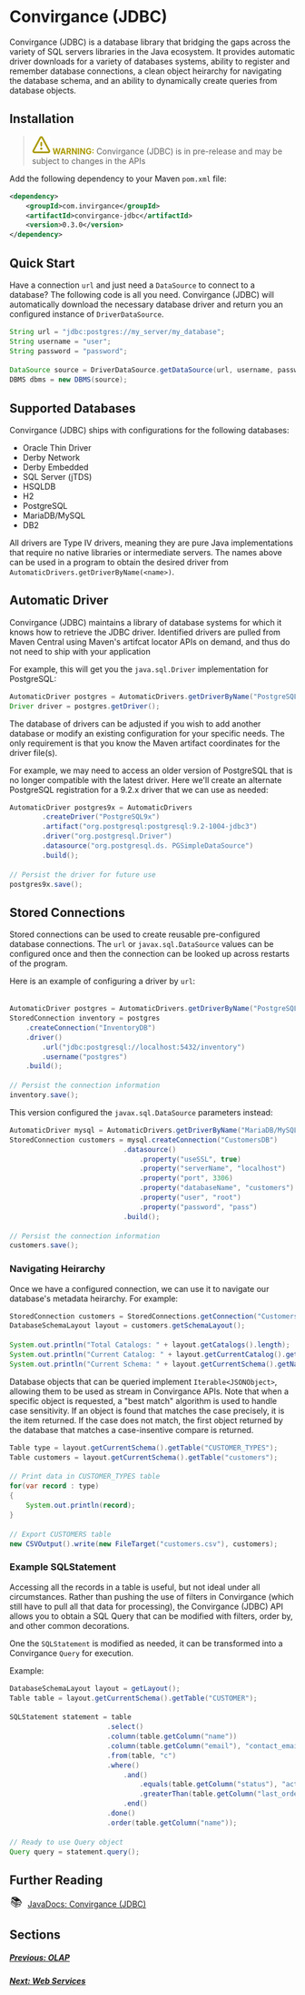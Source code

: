 # Convirgance (JDBC)

Convirgance (JDBC) is a database library that bridging the gaps across the 
variety of SQL servers libraries in the Java ecosystem. It provides automatic
driver downloads for a variety of databases systems, ability to register and 
remember database connections, a clean object heirarchy for navigating the database 
schema, and an ability to dynamically create queries from database objects.


## Installation

> ![WARNING](images/warning.svg) **<font color="#AA9900">WARNING:</font>**
> Convirgance (JDBC) is in pre-release and may be subject to changes in the APIs

Add the following dependency to your Maven `pom.xml` file:

```xml
<dependency>
    <groupId>com.invirgance</groupId>
    <artifactId>convirgance-jdbc</artifactId>
    <version>0.3.0</version>
</dependency>
```

## Quick Start

Have a connection ```url``` and just need a ```DataSource``` to connect to a 
database? The following code is all you need. Convirgance (JDBC) will 
automatically download the necessary database driver and return you an
configured instance of ```DriverDataSource```.

```java
String url = "jdbc:postgres://my_server/my_database";
String username = "user";
String password = "password";

DataSource source = DriverDataSource.getDataSource(url, username, password);
DBMS dbms = new DBMS(source);
```

## Supported Databases

Convirgance (JDBC) ships with configurations for the following databases:

- Oracle Thin Driver
- Derby Network
- Derby Embedded
- SQL Server (jTDS)
- HSQLDB
- H2
- PostgreSQL
- MariaDB/MySQL
- DB2

All drivers are Type IV drivers, meaning they are pure Java implementations that
require no native libraries or intermediate servers. The names above can be used 
in a program to obtain the desired driver from ```AutomaticDrivers.getDriverByName(<name>)```.


## Automatic Driver

Convirgance (JDBC) maintains a library of database systems for which it knows
how to retrieve the JDBC driver. Identified drivers are pulled from Maven Central
using Maven's artifcat locator APIs on demand, and thus do not need to ship with your application

For example, this will get you the ```java.sql.Driver``` implementation for PostgreSQL:

```java
AutomaticDriver postgres = AutomaticDrivers.getDriverByName("PostgreSQL");
Driver driver = postgres.getDriver();
```

The database of drivers can be adjusted if you wish to add another database or
modify an existing configuration for your specific needs. The only requirement 
is that you know the Maven artifact coordinates for the driver file(s). 

For example, we may need to access an older version of PostgreSQL that is no longer
compatible with the latest driver. Here we'll create an alternate PostgreSQL 
registration for a 9.2.x driver that we can use as needed:

```java
AutomaticDriver postgres9x = AutomaticDrivers
        .createDriver("PostgreSQL9x")
        .artifact("org.postgresql:postgresql:9.2-1004-jdbc3")
        .driver("org.postgresql.Driver")
        .datasource("org.postgresql.ds. PGSimpleDataSource")
        .build();

// Persist the driver for future use
postgres9x.save();
```


## Stored Connections

Stored connections can be used to create reusable pre-configured database 
connections. The ```url``` or ```javax.sql.DataSource``` values can be configured
once and then the connection can be looked up across restarts of the program.

Here is an example of configuring a driver by ```url```:

```java

AutomaticDriver postgres = AutomaticDrivers.getDriverByName("PostgreSQL");
StoredConnection inventory = postgres
    .createConnection("InventoryDB")
    .driver()
        .url("jdbc:postgresql://localhost:5432/inventory")
        .username("postgres")
    .build();

// Persist the connection information
inventory.save();
```

This version configured the ```javax.sql.DataSource``` parameters
instead:

```java
AutomaticDriver mysql = AutomaticDrivers.getDriverByName("MariaDB/MySQL");
StoredConnection customers = mysql.createConnection("CustomersDB")
                            .datasource()
                                .property("useSSL", true)
                                .property("serverName", "localhost")
                                .property("port", 3306)
                                .property("databaseName", "customers")
                                .property("user", "root")
                                .property("password", "pass")
                            .build();

// Persist the connection information
customers.save();
```

### Navigating Heirarchy

Once we have a configured connection, we can use it to navigate our database's
metadata heirarchy. For example:

```java
StoredConnection customers = StoredConnections.getConnection("CustomersDB");
DatabaseSchemaLayout layout = customers.getSchemaLayout();

System.out.println("Total Catalogs: " + layout.getCatalogs().length);
System.out.println("Current Catalog: " + layout.getCurrentCatalog().getName());
System.out.println("Current Schema: " + layout.getCurrentSchema().getName());
```

Database objects that can be queried implement ```Iterable<JSONObject>```, allowing
them to be used as stream in Convirgance APIs. Note that when a specific
object is requested, a "best match" algorithm is used to handle case sensitivity.
If an object is found that matches the case precisely, it is the item returned. If
the case does not match, the first object returned by the database that matches
a case-insentive compare is returned.

```java
Table type = layout.getCurrentSchema().getTable("CUSTOMER_TYPES");
Table customers = layout.getCurrentSchema().getTable("customers");

// Print data in CUSTOMER_TYPES table
for(var record : type)
{
    System.out.println(record);
}

// Export CUSTOMERS table
new CSVOutput().write(new FileTarget("customers.csv"), customers);

```


### Example SQLStatement

Accessing all the records in a table is useful, but not ideal under all 
circumstances. Rather than pushing the use of filters in Convirgance (which 
still have to pull all that data for processing), the Convirgance (JDBC) API
allows you to obtain a SQL Query that can be modified with filters, order by,
and other common decorations. 

One the ```SQLStatement``` is modified as needed, it can be transformed into a
Convirgance ```Query``` for execution.

Example:

```java
DatabaseSchemaLayout layout = getLayout();
Table table = layout.getCurrentSchema().getTable("CUSTOMER");

SQLStatement statement = table
                        .select()
                        .column(table.getColumn("name"))
                        .column(table.getColumn("email"), "contact_email")
                        .from(table, "c")
                        .where()
                            .and()
                                .equals(table.getColumn("status"), "active")
                                .greaterThan(table.getColumn("last_order_id"), 8)
                            .end()
                        .done()
                        .order(table.getColumn("name"));

// Ready to use Query object
Query query = statement.query();
```

## Further Reading

<div style="display: flex; align-items: center; gap: 8px; margin-bottom: 16px">
  <span style="display: flex; align-items: center; justify-content: center;font-size:20px; width: 24px; height: 24px">📚</span>
  <a href="https://docs.invirgance.com/javadocs/convirgance-jdbc/">JavaDocs: Convirgance (JDBC)</a>
</div>

## Sections

##### [Previous: OLAP](./olap?id=online-analytical-processing-olap)

##### [Next: Web Services](./convirgance-web?id=convirgance-web)
